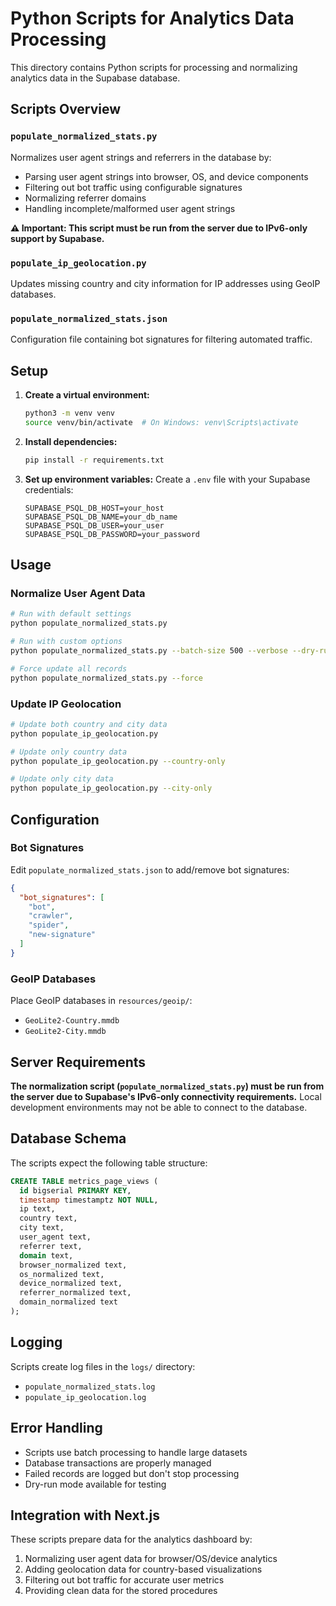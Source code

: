# Python Scripts for Analytics Data Processing

This directory contains Python scripts for processing and normalizing analytics data in the Supabase database.

## Scripts Overview

### `populate_normalized_stats.py`
Normalizes user agent strings and referrers in the database by:
- Parsing user agent strings into browser, OS, and device components
- Filtering out bot traffic using configurable signatures
- Normalizing referrer domains
- Handling incomplete/malformed user agent strings

**⚠️ Important: This script must be run from the server due to IPv6-only support by Supabase.**

### `populate_ip_geolocation.py`
Updates missing country and city information for IP addresses using GeoIP databases.

### `populate_normalized_stats.json`
Configuration file containing bot signatures for filtering automated traffic.

## Setup

1. **Create a virtual environment:**
   ```bash
   python3 -m venv venv
   source venv/bin/activate  # On Windows: venv\Scripts\activate
   ```

2. **Install dependencies:**
   ```bash
   pip install -r requirements.txt
   ```

3. **Set up environment variables:**
   Create a `.env` file with your Supabase credentials:
   ```
   SUPABASE_PSQL_DB_HOST=your_host
   SUPABASE_PSQL_DB_NAME=your_db_name
   SUPABASE_PSQL_DB_USER=your_user
   SUPABASE_PSQL_DB_PASSWORD=your_password
   ```

## Usage

### Normalize User Agent Data
```bash
# Run with default settings
python populate_normalized_stats.py

# Run with custom options
python populate_normalized_stats.py --batch-size 500 --verbose --dry-run

# Force update all records
python populate_normalized_stats.py --force
```

### Update IP Geolocation
```bash
# Update both country and city data
python populate_ip_geolocation.py

# Update only country data
python populate_ip_geolocation.py --country-only

# Update only city data  
python populate_ip_geolocation.py --city-only
```

## Configuration

### Bot Signatures
Edit `populate_normalized_stats.json` to add/remove bot signatures:
```json
{
  "bot_signatures": [
    "bot",
    "crawler",
    "spider",
    "new-signature"
  ]
}
```

### GeoIP Databases
Place GeoIP databases in `resources/geoip/`:
- `GeoLite2-Country.mmdb`
- `GeoLite2-City.mmdb`

## Server Requirements

**The normalization script (`populate_normalized_stats.py`) must be run from the server due to Supabase's IPv6-only connectivity requirements.** Local development environments may not be able to connect to the database.

## Database Schema

The scripts expect the following table structure:
```sql
CREATE TABLE metrics_page_views (
  id bigserial PRIMARY KEY,
  timestamp timestamptz NOT NULL,
  ip text,
  country text,
  city text,
  user_agent text,
  referrer text,
  domain text,
  browser_normalized text,
  os_normalized text,
  device_normalized text,
  referrer_normalized text,
  domain_normalized text
);
```

## Logging

Scripts create log files in the `logs/` directory:
- `populate_normalized_stats.log`
- `populate_ip_geolocation.log`

## Error Handling

- Scripts use batch processing to handle large datasets
- Database transactions are properly managed
- Failed records are logged but don't stop processing
- Dry-run mode available for testing

## Integration with Next.js

These scripts prepare data for the analytics dashboard by:
1. Normalizing user agent data for browser/OS/device analytics
2. Adding geolocation data for country-based visualizations
3. Filtering out bot traffic for accurate user metrics
4. Providing clean data for the stored procedures 